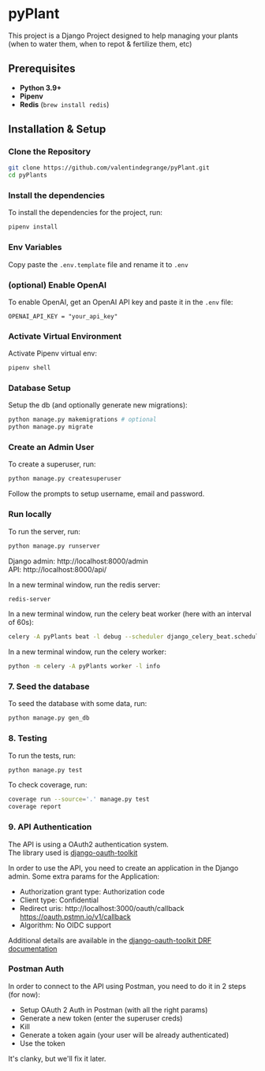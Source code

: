 # pyPlant
This project is a Django Project designed to help managing your plants (when to water them, when to repot & fertilize them, etc)
## Prerequisites
- **Python 3.9+**
- **Pipenv**
- **Redis** (`brew install redis`)
## Installation & Setup
### Clone the Repository
```bash
git clone https://github.com/valentindegrange/pyPlant.git
cd pyPlants
```
### Install the dependencies
To install the dependencies for the project, run:
```bash
pipenv install
```
### Env Variables
Copy paste the `.env.template` file and rename it to `.env`

### (optional) Enable OpenAI
To enable OpenAI, get an OpenAI API key and paste it in the `.env` file:
```
OPENAI_API_KEY = "your_api_key"
```
### Activate Virtual Environment
Activate Pipenv virtual env:
```bash
pipenv shell
```
### Database Setup
Setup the db (and optionally generate new migrations):
```bash
python manage.py makemigrations # optional
python manage.py migrate
```
### Create an Admin User
To create a superuser, run:
```bash
python manage.py createsuperuser
```
Follow the prompts to setup username, email and password.
### Run locally
To run the server, run:
```bash
python manage.py runserver
```
  
Django admin: http://localhost:8000/admin  
API: http://localhost:8000/api/  

In a new terminal window, run the redis server:
```bash
redis-server
```
In a new terminal window, run the celery beat worker (here with an interval of 60s):
```bash
celery -A pyPlants beat -l debug --scheduler django_celery_beat.schedulers:DatabaseScheduler --max-interval=60
```
In a new terminal window, run the celery worker:
```bash
python -m celery -A pyPlants worker -l info
```
### 7. Seed the database
To seed the database with some data, run:
```bash
python manage.py gen_db
```
### 8. Testing
To run the tests, run:
```bash
python manage.py test
```
To check coverage, run:
```bash
coverage run --source='.' manage.py test
coverage report
```
### 9. API Authentication
The API is using a OAuth2 authentication system.  
The library used is [django-oauth-toolkit](https://django-oauth-toolkit.readthedocs.io/en/latest/index.html)

In order to use the API, you need to create an application in the Django admin. Some extra params for the Application:
- Authorization grant type: Authorization code
- Client type: Confidential
- Redirect uris: http://localhost:3000/oauth/callback https://oauth.pstmn.io/v1/callback
- Algorithm: No OIDC support  

Additional details are available in the [django-oauth-toolkit DRF documentation](https://django-oauth-toolkit.readthedocs.io/en/latest/rest-framework/getting_started.html)  
### Postman Auth
In order to connect to the API using Postman, you need to do it in 2 steps (for now):
- Setup OAuth 2 Auth in Postman (with all the right params)
- Generate a new token (enter the superuser creds)
- Kill
- Generate a token again (your user will be already authenticated)
- Use the token

It's clanky, but we'll fix it later.
